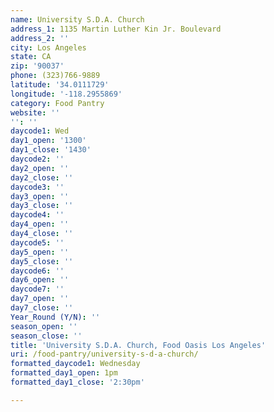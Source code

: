 ```yaml
---
name: University S.D.A. Church
address_1: 1135 Martin Luther Kin Jr. Boulevard
address_2: ''
city: Los Angeles
state: CA
zip: '90037'
phone: (323)766-9889
latitude: '34.0111729'
longitude: '-118.2955869'
category: Food Pantry
website: ''
'': ''
daycode1: Wed
day1_open: '1300'
day1_close: '1430'
daycode2: ''
day2_open: ''
day2_close: ''
daycode3: ''
day3_open: ''
day3_close: ''
daycode4: ''
day4_open: ''
day4_close: ''
daycode5: ''
day5_open: ''
day5_close: ''
daycode6: ''
day6_open: ''
daycode7: ''
day7_open: ''
day7_close: ''
Year_Round (Y/N): ''
season_open: ''
season_close: ''
title: 'University S.D.A. Church, Food Oasis Los Angeles'
uri: /food-pantry/university-s-d-a-church/
formatted_daycode1: Wednesday
formatted_day1_open: 1pm
formatted_day1_close: '2:30pm'

---
```

